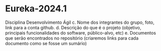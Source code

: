 # Eureka-2024.1

Disciplina Desenvolvimento Ágil
c. Nome dos integrantes do grupo, foto, link para a conta github.
d. Descrição do que é o projeto (objetivo, principais funcionalidades do software,
público-alvo, etc)
e. Documentos que serão encontrados no repositório (criaremos links para cada
documento como se fosse um sumário)
